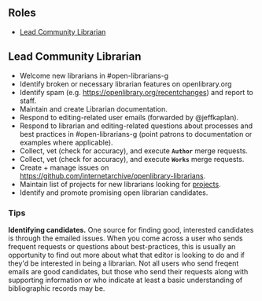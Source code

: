 ## Roles

* [Lead Community Librarian](#Lead-Community-Librarian)


## Lead Community Librarian

* Welcome new librarians in #open-librarians-g
* Identify broken or necessary librarian features on openlibrary.org
* Identify spam (e.g. https://openlibrary.org/recentchanges) and report to staff.
* Maintain and create Librarian documentation.
* Respond to editing-related user emails (forwarded by @jeffkaplan).
* Respond to librarian and editing-related questions about processes and best practices in #open-librarians-g (point patrons to documentation or examples where applicable).
* Collect, vet (check for accuracy), and execute **`Author`** merge requests.
* Collect, vet (check for accuracy), and execute **`Works`** merge requests.
* Create + manage issues on https://github.com/internetarchive/openlibrary-librarians.
* Maintain list of projects for new librarians looking for [projects](https://github.com/internetarchive/openlibrary-librarians/issues).
* Identify and promote promising open librarian candidates.

### Tips

**Identifying candidates.** One source for finding good, interested candidates is through the emailed issues. When you come across a user who sends frequent requests or questions about best-practices, this is usually an opportunity to find out more about what that editor is looking to do and if they'd be interested in being a librarian. Not all users who send freqent emails are good candidates, but those who send their requests along with supporting information or who indicate at least a basic understanding of bibliographic records may be.